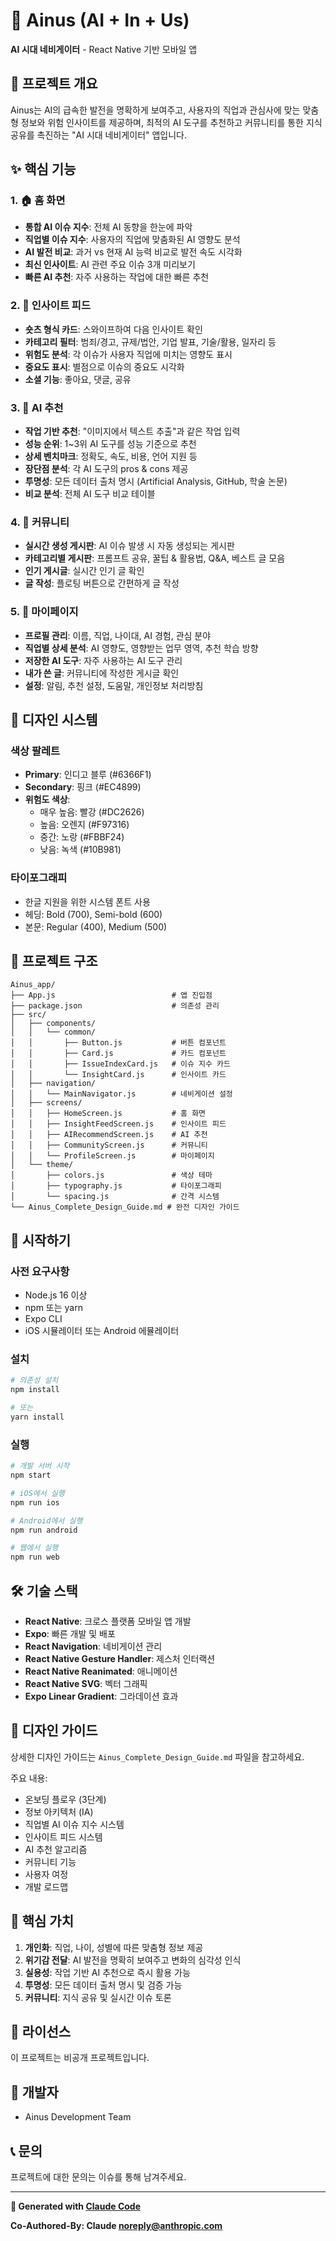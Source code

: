 # 🤖 Ainus (AI + In + Us)

**AI 시대 네비게이터** - React Native 기반 모바일 앱

## 📱 프로젝트 개요

Ainus는 AI의 급속한 발전을 명확하게 보여주고, 사용자의 직업과 관심사에 맞는 맞춤형 정보와 위험 인사이트를 제공하며, 최적의 AI 도구를 추천하고 커뮤니티를 통한 지식 공유를 촉진하는 "AI 시대 네비게이터" 앱입니다.

## ✨ 핵심 기능

### 1. 🏠 홈 화면
- **통합 AI 이슈 지수**: 전체 AI 동향을 한눈에 파악
- **직업별 이슈 지수**: 사용자의 직업에 맞춤화된 AI 영향도 분석
- **AI 발전 비교**: 과거 vs 현재 AI 능력 비교로 발전 속도 시각화
- **최신 인사이트**: AI 관련 주요 이슈 3개 미리보기
- **빠른 AI 추천**: 자주 사용하는 작업에 대한 빠른 추천

### 2. 📰 인사이트 피드
- **숏츠 형식 카드**: 스와이프하여 다음 인사이트 확인
- **카테고리 필터**: 범죄/경고, 규제/법안, 기업 발표, 기술/활용, 일자리 등
- **위험도 분석**: 각 이슈가 사용자 직업에 미치는 영향도 표시
- **중요도 표시**: 별점으로 이슈의 중요도 시각화
- **소셜 기능**: 좋아요, 댓글, 공유

### 3. 🤖 AI 추천
- **작업 기반 추천**: "이미지에서 텍스트 추출"과 같은 작업 입력
- **성능 순위**: 1~3위 AI 도구를 성능 기준으로 추천
- **상세 벤치마크**: 정확도, 속도, 비용, 언어 지원 등
- **장단점 분석**: 각 AI 도구의 pros & cons 제공
- **투명성**: 모든 데이터 출처 명시 (Artificial Analysis, GitHub, 학술 논문)
- **비교 분석**: 전체 AI 도구 비교 테이블

### 4. 💬 커뮤니티
- **실시간 생성 게시판**: AI 이슈 발생 시 자동 생성되는 게시판
- **카테고리별 게시판**: 프롬프트 공유, 꿀팁 & 활용법, Q&A, 베스트 글 모음
- **인기 게시글**: 실시간 인기 글 확인
- **글 작성**: 플로팅 버튼으로 간편하게 글 작성

### 5. 👤 마이페이지
- **프로필 관리**: 이름, 직업, 나이대, AI 경험, 관심 분야
- **직업별 상세 분석**: AI 영향도, 영향받는 업무 영역, 추천 학습 방향
- **저장한 AI 도구**: 자주 사용하는 AI 도구 관리
- **내가 쓴 글**: 커뮤니티에 작성한 게시글 확인
- **설정**: 알림, 추천 설정, 도움말, 개인정보 처리방침

## 🎨 디자인 시스템

### 색상 팔레트
- **Primary**: 인디고 블루 (#6366F1)
- **Secondary**: 핑크 (#EC4899)
- **위험도 색상**:
  - 매우 높음: 빨강 (#DC2626)
  - 높음: 오렌지 (#F97316)
  - 중간: 노랑 (#FBBF24)
  - 낮음: 녹색 (#10B981)

### 타이포그래피
- 한글 지원을 위한 시스템 폰트 사용
- 헤딩: Bold (700), Semi-bold (600)
- 본문: Regular (400), Medium (500)

## 📂 프로젝트 구조

```
Ainus_app/
├── App.js                          # 앱 진입점
├── package.json                    # 의존성 관리
├── src/
│   ├── components/
│   │   └── common/
│   │       ├── Button.js           # 버튼 컴포넌트
│   │       ├── Card.js             # 카드 컴포넌트
│   │       ├── IssueIndexCard.js   # 이슈 지수 카드
│   │       └── InsightCard.js      # 인사이트 카드
│   ├── navigation/
│   │   └── MainNavigator.js        # 네비게이션 설정
│   ├── screens/
│   │   ├── HomeScreen.js           # 홈 화면
│   │   ├── InsightFeedScreen.js    # 인사이트 피드
│   │   ├── AIRecommendScreen.js    # AI 추천
│   │   ├── CommunityScreen.js      # 커뮤니티
│   │   └── ProfileScreen.js        # 마이페이지
│   └── theme/
│       ├── colors.js               # 색상 테마
│       ├── typography.js           # 타이포그래피
│       └── spacing.js              # 간격 시스템
└── Ainus_Complete_Design_Guide.md # 완전 디자인 가이드
```

## 🚀 시작하기

### 사전 요구사항
- Node.js 16 이상
- npm 또는 yarn
- Expo CLI
- iOS 시뮬레이터 또는 Android 에뮬레이터

### 설치

```bash
# 의존성 설치
npm install

# 또는
yarn install
```

### 실행

```bash
# 개발 서버 시작
npm start

# iOS에서 실행
npm run ios

# Android에서 실행
npm run android

# 웹에서 실행
npm run web
```

## 🛠 기술 스택

- **React Native**: 크로스 플랫폼 모바일 앱 개발
- **Expo**: 빠른 개발 및 배포
- **React Navigation**: 네비게이션 관리
- **React Native Gesture Handler**: 제스처 인터랙션
- **React Native Reanimated**: 애니메이션
- **React Native SVG**: 벡터 그래픽
- **Expo Linear Gradient**: 그라데이션 효과

## 📖 디자인 가이드

상세한 디자인 가이드는 `Ainus_Complete_Design_Guide.md` 파일을 참고하세요.

주요 내용:
- 온보딩 플로우 (3단계)
- 정보 아키텍처 (IA)
- 직업별 AI 이슈 지수 시스템
- 인사이트 피드 시스템
- AI 추천 알고리즘
- 커뮤니티 기능
- 사용자 여정
- 개발 로드맵

## 🎯 핵심 가치

1. **개인화**: 직업, 나이, 성별에 따른 맞춤형 정보 제공
2. **위기감 전달**: AI 발전을 명확히 보여주고 변화의 심각성 인식
3. **실용성**: 작업 기반 AI 추천으로 즉시 활용 가능
4. **투명성**: 모든 데이터 출처 명시 및 검증 가능
5. **커뮤니티**: 지식 공유 및 실시간 이슈 토론

## 📝 라이선스

이 프로젝트는 비공개 프로젝트입니다.

## 👥 개발자

- Ainus Development Team

## 📞 문의

프로젝트에 대한 문의는 이슈를 통해 남겨주세요.

---

**🤖 Generated with [Claude Code](https://claude.com/claude-code)**

**Co-Authored-By: Claude <noreply@anthropic.com>**